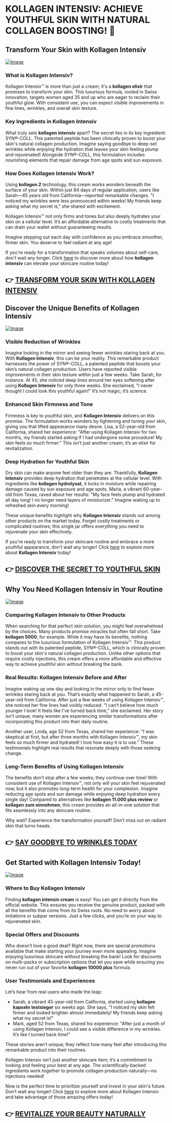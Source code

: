 # KOLLAGEN INTENSIV: ACHIEVE YOUTHFUL SKIN WITH NATURAL COLLAGEN BOOSTING! 🌟

## Transform Your Skin with Kollagen Intensiv
[![Image](https://www2.sellhealth.com/95/kollagen600x180_A.jpg)](https://gchaffi.com/DGbvNvES)

### What is Kollagen Intensiv?
Kollagen Intensiv™ is more than just a cream; it's a **kollagen elixir** that promises to transform your skin. This luxurious formula, rooted in Swiss innovation, targets women aged 35 and up who are eager to reclaim their youthful glow. With consistent use, you can expect visible improvements in fine lines, wrinkles, and overall skin texture.

### Key Ingredients in Kollagen Intensiv
What truly sets **kollagen intensiv** apart? The secret lies in its key ingredient: SYN®-COLL. This patented peptide has been clinically proven to boost your skin's natural collagen production. Imagine saying goodbye to deep-set wrinkles while enjoying the hydration that leaves your skin feeling plump and rejuvenated! Alongside SYN®-COLL, this formulation includes nourishing elements that repair damage from age spots and sun exposure. 

### How Does Kollagen Intensiv Work?
Using **kollagen 2** technology, this cream works wonders beneath the surface of your skin. Within just 84 days of regular application, users like Sarah—45 years old from California—reported remarkable changes. "I noticed my wrinkles were less pronounced within weeks! My friends keep asking what my secret is," she shared with excitement.

Kollagen Intensiv™ not only firms and tones but also deeply hydrates your skin on a cellular level. It’s an affordable alternative to costly treatments that can drain your wallet without guaranteeing results.

Imagine stepping out each day with confidence as you embrace smoother, firmer skin. You deserve to feel radiant at any age!

If you're ready for a transformation that speaks volumes about self-care, don't wait any longer. Click [here](https://gchaffi.com/DGbvNvES) to discover more about how **kollagen intensiv** can elevate your skincare routine today!



## 👉 [TRANSFORM YOUR SKIN WITH KOLLAGEN INTENSIV](https://gchaffi.com/DGbvNvES)

## Discover the Unique Benefits of Kollagen Intensiv

[![Image](https://www2.sellhealth.com/95/kollagen160x200_A.jpg)](https://gchaffi.com/DGbvNvES)

### Visible Reduction of Wrinkles  
Imagine looking in the mirror and seeing fewer wrinkles staring back at you. With **Kollagen Intensiv**, this can be your reality. This remarkable product harnesses the power of SYN®-COLL, a patented peptide that boosts your skin’s natural collagen production. Users have reported visible improvements in their skin texture within just a few weeks. Take Sarah, for instance. At 45, she noticed deep lines around her eyes softening after using **Kollagen Intensiv** for only three weeks. She exclaimed, "I never thought I could look this youthful again!" It’s not magic; it’s science.

### Enhanced Skin Firmness and Tone  
Firmness is key to youthful skin, and **Kollagen Intensiv** delivers on this promise. The formulation works wonders by tightening and toning your skin, giving you that lifted appearance many desire. Lisa, a 52-year-old from California, shared her experience: "After using Kollagen Intensiv for two months, my friends started asking if I had undergone some procedure! My skin feels so much firmer." This isn’t just another cream; it’s an elixir for revitalization.

### Deep Hydration for Youthful Skin  
Dry skin can make anyone feel older than they are. Thankfully, **Kollagen Intensiv** provides deep hydration that penetrates at the cellular level. With ingredients like **kollagen hydrolysat**, it locks in moisture while repairing damage caused by sun exposure and age spots. Maria, a vibrant 60-year-old from Texas, raved about her results: "My face feels plump and hydrated all day long! I no longer need layers of moisturizer." Imagine waking up to refreshed skin every morning!

These unique benefits highlight why **Kollagen Intensiv** stands out among other products on the market today. Forget costly treatments or complicated routines; this single jar offers everything you need to rejuvenate your skin effectively.

If you're ready to transform your skincare routine and embrace a more youthful appearance, don’t wait any longer! Click [here](https://gchaffi.com/DGbvNvES) to explore more about **Kollagen Intensiv** today!



## 👉 [DISCOVER THE SECRET TO YOUTHFUL SKIN](https://gchaffi.com/DGbvNvES)

## Why You Need Kollagen Intensiv in Your Routine  
[![Image](https://www2.sellhealth.com/95/kollagen500x140_A.jpg)](https://gchaffi.com/DGbvNvES)  
### Comparing Kollagen Intensiv to Other Products  
When searching for that perfect skin solution, you might feel overwhelmed by the choices. Many products promise miracles but often fall short. Take **kollagen 5000**, for example. While it may have its benefits, nothing compares to the luxurious formulation of Kollagen Intensiv™. This product stands out with its patented peptide, SYN®-COLL, which is clinically proven to boost your skin's natural collagen production. Unlike other options that require costly injections, this cream offers a more affordable and effective way to achieve youthful skin without breaking the bank.

### Real Results: Kollagen Intensiv Before and After  
Imagine waking up one day and looking in the mirror only to find fewer wrinkles staring back at you. That’s exactly what happened to Sarah, a 45-year-old from California. After just a few weeks of using Kollagen Intensiv™, she noticed her fine lines had visibly reduced. "I can’t believe how much younger I look! It feels like I’ve turned back time," she exclaimed. Her story isn’t unique; many women are experiencing similar transformations after incorporating this product into their daily routine.

Another user, Linda, age 52 from Texas, shared her experience: "I was skeptical at first, but after three months with Kollagen Intensiv™, my skin feels so much firmer and hydrated! I love how easy it is to use." These testimonials highlight real results that resonate deeply with those seeking change.

### Long-Term Benefits of Using Kollagen Intensiv  
The benefits don’t stop after a few weeks; they continue over time! With consistent use of Kollagen Intensiv™, not only will your skin feel rejuvenated now, but it also promotes long-term health for your complexion. Imagine reducing age spots and sun damage while enjoying deep hydration every single day! Compared to alternatives like **kollagen 11.000 plus review** or **kollagen zum einnehmen**, this cream provides an all-in-one solution that fits seamlessly into any skincare routine.

Why wait? Experience the transformation yourself! Don’t miss out on radiant skin that turns heads.



## 👉 [SAY GOODBYE TO WRINKLES TODAY](https://gchaffi.com/DGbvNvES)

## Get Started with Kollagen Intensiv Today!

[![Image](https://www2.sellhealth.com/95/Kollagen_logo_500px120px.jpg)](https://gchaffi.com/DGbvNvES)

### Where to Buy Kollagen Intensiv
Finding **kollagen intensiv cream** is easy! You can get it directly from the official website. This ensures you receive the genuine product, packed with all the benefits that come from its Swiss roots. No need to worry about imitations or subpar versions. Just a few clicks, and you’re on your way to rejuvenated skin.

### Special Offers and Discounts
Who doesn’t love a good deal? Right now, there are special promotions available that make starting your journey even more appealing. Imagine enjoying luxurious skincare without breaking the bank! Look for discounts on multi-packs or subscription options that let you save while ensuring you never run out of your favorite **kollagen 10000 plus** formula.

### User Testimonials and Experiences  
Let’s hear from real users who made the leap:
- Sarah, a vibrant 45-year-old from California, started using **kollagen kapseln testsieger** six weeks ago. She says, "I noticed my skin felt firmer and looked brighter almost immediately! My friends keep asking what my secret is!"
- Mark, aged 52 from Texas, shared his experience: "After just a month of using Kollagen Intensiv, I could see a visible difference in my wrinkles. It’s like I turned back time!"

These stories aren’t unique; they reflect how many feel after introducing this remarkable product into their routines.

Kollagen Intensiv isn’t just another skincare item; it’s a commitment to looking and feeling your best at any age. The scientifically-backed ingredients work together to promote collagen production naturally—no injections needed!

Now is the perfect time to prioritize yourself and invest in your skin's future. Don’t wait any longer! Click [here](https://gchaffi.com/DGbvNvES) to explore more about Kollagen Intensiv and take advantage of those amazing offers today!



## 👉 [REVITALIZE YOUR BEAUTY NATURALLY](https://gchaffi.com/DGbvNvES)